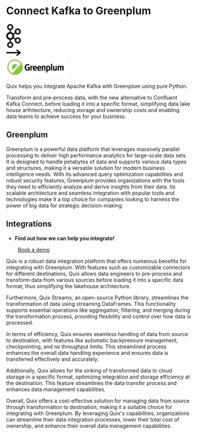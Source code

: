 # Connect Kafka to Greenplum

<div class="connect-images cards blog-grid-card" markdown>
<div>
<img src="../images/kafka_logo.png" width="40px" />
</div>
<div>
<img src="../images/arrow.svg" width="40px" />
</div>
<div>
<img src="./images/greenplum_1.jpg" />
</div>
</div>

Quix helps you integrate Apache Kafka with Greenplum using pure Python.

Transform and pre-process data, with the new alternative to Confluent Kafka Connect, before loading it into a specific format, simplifying data lake house arthitecture, reducing storage and ownership costs and enabling data teams to achieve success for your business.

## Greenplum

Greenplum is a powerful data platform that leverages massively parallel processing to deliver high performance analytics for large-scale data sets. It is designed to handle petabytes of data and supports various data types and structures, making it a versatile solution for modern business intelligence needs. With its advanced query optimization capabilities and robust security features, Greenplum provides organizations with the tools they need to efficiently analyze and derive insights from their data. Its scalable architecture and seamless integration with popular tools and technologies make it a top choice for companies looking to harness the power of big data for strategic decision-making.

## Integrations

<div class="grid cards" markdown>

- __Find out how we can help you integrate!__

    <a class="md-button md-button--primary" href="https://share.hsforms.com/1iW0TmZzKQMChk0lxd_tGiw4yjw2?__hstc=175542013.2303933fbd746c0ac86d9ccbe9bc9100.1728383268831.1729603416735.1729620918855.31&__hssc=175542013.1.1729620918855&__hsfp=2132701734" target="_blank" style="margin:.5rem;">Book a demo</a>

</div>


Quix is a robust data integration platform that offers numerous benefits for integrating with Greenplum. With features such as customizable connectors for different destinations, Quix allows data engineers to pre-process and transform data from various sources before loading it into a specific data format, thus simplifying the lakehouse architecture.

Furthermore, Quix Streams, an open-source Python library, streamlines the transformation of data using streaming DataFrames. This functionality supports essential operations like aggregation, filtering, and merging during the transformation process, providing flexibility and control over how data is processed.

In terms of efficiency, Quix ensures seamless handling of data from source to destination, with features like automatic backpressure management, checkpointing, and no throughput limits. This streamlined process enhances the overall data handling experience and ensures data is transferred effectively and accurately.

Additionally, Quix allows for the sinking of transformed data to cloud storage in a specific format, optimizing integration and storage efficiency at the destination. This feature streamlines the data transfer process and enhances data management capabilities.

Overall, Quix offers a cost-effective solution for managing data from source through transformation to destination, making it a suitable choice for integrating with Greenplum. By leveraging Quix's capabilities, organizations can streamline their data integration processes, lower their total cost of ownership, and enhance their overall data management capabilities.

